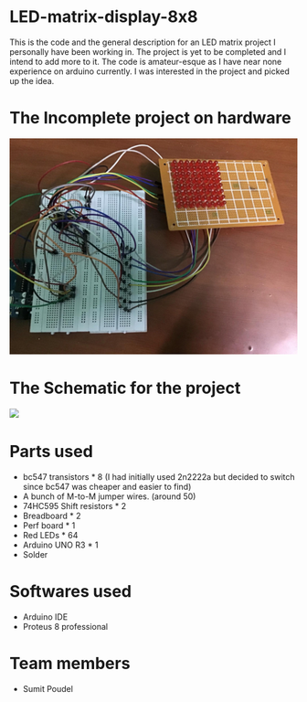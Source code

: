 # LED-matrix-display-8x8
This is the code and the general description for an LED matrix project I personally have been working in. The project is yet to be completed and I intend to add more to it. The code is amateur-esque as I have near none experience on arduino currently. I was interested in the project and picked up the idea.

# The Incomplete project on hardware
<img src = "img/project image.jpg">

# The Schematic for the project
<img src = "img/project update1.jpg">

# Parts used
* bc547 transistors * 8 (I had initially used 2n2222a but decided to switch since bc547 was cheaper and easier to find)
* A bunch of M-to-M jumper wires. (around 50)
* 74HC595 Shift resistors * 2
* Breadboard * 2
* Perf board * 1
* Red LEDs * 64
* Arduino UNO R3 * 1
* Solder

# Softwares used
* Arduino IDE
* Proteus 8 professional

# Team members
* Sumit Poudel